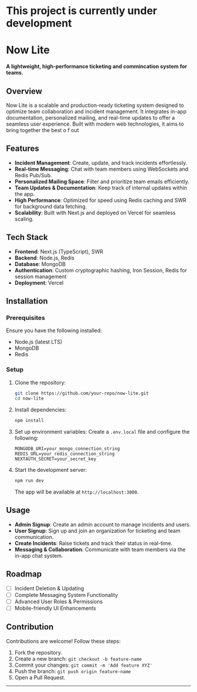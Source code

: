 
# This project is currently under development

# Now Lite
**A lightweight, high-performance ticketing and commincation system for teams.**

## Overview
Now Lite is a scalable and production-ready ticketing system designed to optimize team collaboration and incident management. It integrates in-app documentation, personalized mailing, and real-time updates to offer a seamless user experience. Built with modern web technologies, it aims to bring together the best o f out 

## Features
- **Incident Management**: Create, update, and track incidents effortlessly.
- **Real-time Messaging**: Chat with team members using WebSockets and Redis Pub/Sub.
- **Personalized Mailing Space**: Filter and prioritize team emails efficiently.
- **Team Updates & Documentation**: Keep track of internal updates within the app.
- **High Performance**: Optimized for speed using Redis caching and SWR for background data fetching.
- **Scalability**: Built with Next.js and deployed on Vercel for seamless scaling.

## Tech Stack
- **Frontend**: Next.js (TypeScript), SWR
- **Backend**: Node.js, Redis
- **Database**: MongoDB
- **Authentication**: Custom cryptographic hashing, Iron Session, Redis for session management
- **Deployment**: Vercel

## Installation
### Prerequisites
Ensure you have the following installed:
- Node.js (latest LTS)
- MongoDB
- Redis

### Setup
1. Clone the repository:
   ```sh
   git clone https://github.com/your-repo/now-lite.git
   cd now-lite
   ```
2. Install dependencies:
   ```sh
   npm install
   ```
3. Set up environment variables:
   Create a `.env.local` file and configure the following:
   ```env
   MONGODB_URI=your_mongo_connection_string
   REDIS_URL=your_redis_connection_string
   NEXTAUTH_SECRET=your_secret_key
   ```
4. Start the development server:
   ```sh
   npm run dev
   ```
   The app will be available at `http://localhost:3000`.

## Usage
- **Admin Signup**: Create an admin account to manage incidents and users.
- **User Signup**: Sign up and join an organization for ticketing and team communication.
- **Create Incidents**: Raise tickets and track their status in real-time.
- **Messaging & Collaboration**: Communicate with team members via the in-app chat system.

## Roadmap
- [ ] Incident Deletion & Updating
- [ ] Complete Messaging System Functionality
- [ ] Advanced User Roles & Permissions
- [ ] Mobile-friendly UI Enhancements

## Contribution
Contributions are welcome! Follow these steps:
1. Fork the repository.
2. Create a new branch: `git checkout -b feature-name`
3. Commit your changes: `git commit -m 'Add feature XYZ'`
4. Push the branch: `git push origin feature-name`
5. Open a Pull Request.

---

